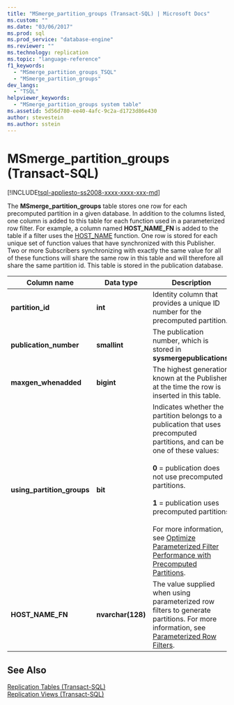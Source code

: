 ```yaml
---
title: "MSmerge_partition_groups (Transact-SQL) | Microsoft Docs"
ms.custom: ""
ms.date: "03/06/2017"
ms.prod: sql
ms.prod_service: "database-engine"
ms.reviewer: ""
ms.technology: replication
ms.topic: "language-reference"
f1_keywords: 
  - "MSmerge_partition_groups_TSQL"
  - "MSmerge_partition_groups"
dev_langs: 
  - "TSQL"
helpviewer_keywords: 
  - "MSmerge_partition_groups system table"
ms.assetid: 5d56d780-ee40-4afc-9c2a-d1723d86e430
author: stevestein
ms.author: sstein
---
```

# MSmerge_partition_groups (Transact-SQL)
[!INCLUDE[tsql-appliesto-ss2008-xxxx-xxxx-xxx-md](../../includes/tsql-appliesto-ss2008-xxxx-xxxx-xxx-md.md)]

  The **MSmerge_partition_groups** table stores one row for each precomputed partition in a given database. In addition to the columns listed, one column is added to this table for each function used in a parameterized row filter. For example, a column named **HOST_NAME_FN** is added to the table if a filter uses the [HOST_NAME](../../t-sql/functions/host-name-transact-sql.md) function. One row is stored for each unique set of function values that have synchronized with this Publisher. Two or more Subscribers synchronizing with exactly the same value for all of these functions will share the same row in this table and will therefore all share the same partition id. This table is stored in the publication database.  
  
|Column name|Data type|Description|  
|-----------------|---------------|-----------------|  
|**partition_id**|**int**|Identity column that provides a unique ID number for the precomputed partition.|  
|**publication_number**|**smallint**|The publication number, which is stored in **sysmergepublications**.|  
|**maxgen_whenadded**|**bigint**|The highest generation known at the Publisher at the time the row is inserted in this table.|  
|**using_partition_groups**|**bit**|Indicates whether the partition belongs to a publication that uses precomputed partitions, and can be one of these values:<br /><br /> **0** = publication does not use precomputed partitions.<br /><br /> **1** = publication uses precomputed partitions<br /><br /> For more information, see [Optimize Parameterized Filter Performance with Precomputed Partitions](../../relational-databases/replication/merge/parameterized-filters-optimize-for-precomputed-partitions.md).|  
|**HOST_NAME_FN**|**nvarchar(128)**|The value supplied when using parameterized row filters to generate partitions. For more information, see [Parameterized Row Filters](../../relational-databases/replication/merge/parameterized-filters-parameterized-row-filters.md).|  
  
## See Also  
 [Replication Tables &#40;Transact-SQL&#41;](../../relational-databases/system-tables/replication-tables-transact-sql.md)   
 [Replication Views &#40;Transact-SQL&#41;](../../relational-databases/system-views/replication-views-transact-sql.md)  
  
  
